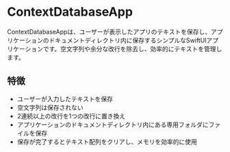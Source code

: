 # ContextDatabaseApp

ContextDatabaseAppは、ユーザーが表示したアプリのテキストを保存し、アプリケーションのドキュメントディレクトリ内に保存するシンプルなSwiftUIアプリケーションです。空文字列や余分な改行を除去し、効率的にテキストを管理します。

## 特徴

- ユーザーが入力したテキストを保存
- 空文字列は保存されない
- 2連続以上の改行を1つの改行に置き換え
- アプリケーションのドキュメントディレクトリ内にある専用フォルダにファイルを保存
- 保存が完了するとテキスト配列をクリアし、メモリを効率的に使用
